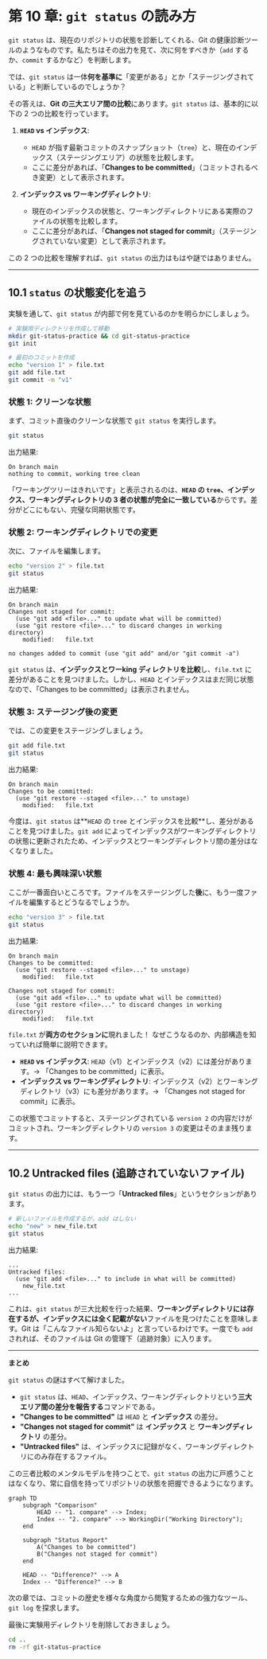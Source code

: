 # 第 10 章: `git status` の読み方

`git status` は、現在のリポジトリの状態を診断してくれる、Git の健康診断ツールのようなものです。私たちはその出力を見て、次に何をすべきか（`add` するか、`commit` するかなど）を判断します。

では、`git status` は一体**何を基準に**「変更がある」とか「ステージングされている」と判断しているのでしょうか？

その答えは、**Git の三大エリア間の比較**にあります。`git status` は、基本的に以下の 2 つの比較を行っています。

1.  **`HEAD` vs インデックス**:
    -   `HEAD` が指す最新コミットのスナップショット（`tree`）と、現在のインデックス（ステージングエリア）の状態を比較します。
    -   ここに差分があれば、「**Changes to be committed**」（コミットされるべき変更）として表示されます。

2.  **インデックス vs ワーキングディレクトリ**:
    -   現在のインデックスの状態と、ワーキングディレクトリにある実際のファイルの状態を比較します。
    -   ここに差分があれば、「**Changes not staged for commit**」（ステージングされていない変更）として表示されます。

この 2 つの比較を理解すれば、`git status` の出力はもはや謎ではありません。

---
## 10.1 `status` の状態変化を追う

実験を通して、`git status` が内部で何を見ているのかを明らかにしましょう。

```bash
# 実験用ディレクトリを作成して移動
mkdir git-status-practice && cd git-status-practice
git init

# 最初のコミットを作成
echo "version 1" > file.txt
git add file.txt
git commit -m "v1"
```

### 状態 1: クリーンな状態

まず、コミット直後のクリーンな状態で `git status` を実行します。
```bash
git status
```
出力結果:
```
On branch main
nothing to commit, working tree clean
```
「ワーキングツリーはきれいです」と表示されるのは、**`HEAD` の `tree`、インデックス、ワーキングディレクトリの 3 者の状態が完全に一致している**からです。差分がどこにもない、完璧な同期状態です。

### 状態 2: ワーキングディレクトリでの変更

次に、ファイルを編集します。
```bash
echo "version 2" > file.txt
git status
```
出力結果:
```
On branch main
Changes not staged for commit:
  (use "git add <file>..." to update what will be committed)
  (use "git restore <file>..." to discard changes in working directory)
	modified:   file.txt

no changes added to commit (use "git add" and/or "git commit -a")
```
`git status` は、**インデックスとワーking ディレクトリを比較**し、`file.txt` に差分があることを見つけました。しかし、`HEAD` とインデックスはまだ同じ状態なので、「Changes to be committed」は表示されません。

### 状態 3: ステージング後の変更

では、この変更をステージングしましょう。
```bash
git add file.txt
git status
```
出力結果:
```
On branch main
Changes to be committed:
  (use "git restore --staged <file>..." to unstage)
	modified:   file.txt
```
今度は、`git status` は**`HEAD` の `tree` とインデックスを比較**し、差分があることを見つけました。`git add` によってインデックスがワーキングディレクトリの状態に更新されたため、インデックスとワーキングディレクトリ間の差分はなくなりました。

### 状態 4: 最も興味深い状態

ここが一番面白いところです。ファイルをステージングした**後**に、もう一度ファイルを編集するとどうなるでしょうか。

```bash
echo "version 3" > file.txt
git status
```
出力結果:
```
On branch main
Changes to be committed:
  (use "git restore --staged <file>..." to unstage)
	modified:   file.txt

Changes not staged for commit:
  (use "git add <file>..." to update what will be committed)
  (use "git restore <file>..." to discard changes in working directory)
	modified:   file.txt
```
`file.txt` が**両方のセクションに**現れました！ なぜこうなるのか、内部構造を知っていれば簡単に説明できます。

-   **`HEAD` vs インデックス**: `HEAD`（v1）とインデックス（v2）には差分があります。→ 「Changes to be committed」に表示。
-   **インデックス vs ワーキングディレクトリ**: インデックス（v2）とワーキングディレクトリ（v3）にも差分があります。→ 「Changes not staged for commit」に表示。

この状態でコミットすると、ステージングされている `version 2` の内容だけがコミットされ、ワーキングディレクトリの `version 3` の変更はそのまま残ります。

---
## 10.2 Untracked files (追跡されていないファイル)

`git status` の出力には、もう一つ「**Untracked files**」というセクションがあります。

```bash
# 新しいファイルを作成するが、add はしない
echo "new" > new_file.txt
git status
```
出力結果:
```
...
Untracked files:
  (use "git add <file>..." to include in what will be committed)
	new_file.txt
...
```
これは、`git status` が三大比較を行った結果、**ワーキングディレクトリには存在するが、インデックスには全く記載がない**ファイルを見つけたことを意味します。Git は「こんなファイル知らないよ」と言っているわけです。一度でも `add` されれば、そのファイルは Git の管理下（追跡対象）に入ります。

---
**まとめ**

`git status` の謎はすべて解けました。

-   `git status` は、`HEAD`、インデックス、ワーキングディレクトリという**三大エリア間の差分を報告する**コマンドである。
-   **"Changes to be committed"** は `HEAD` と **インデックス** の差分。
-   **"Changes not staged for commit"** は **インデックス** と **ワーキングディレクトリ** の差分。
-   **"Untracked files"** は、インデックスに記録がなく、ワーキングディレクトリにのみ存在するファイル。

この三者比較のメンタルモデルを持つことで、`git status` の出力に戸惑うことはなくなり、常に自信を持ってリポジトリの状態を把握できるようになります。

```mermaid
graph TD
    subgraph "Comparison"
        HEAD -- "1. compare" --> Index;
        Index -- "2. compare" --> WorkingDir("Working Directory");
    end
    
    subgraph "Status Report"
        A("Changes to be committed")
        B("Changes not staged for commit")
    end

    HEAD -- "Difference?" --> A
    Index -- "Difference?" --> B
```

次の章では、コミットの歴史を様々な角度から閲覧するための強力なツール、`git log` を探求します。

最後に実験用ディレクトリを削除しておきましょう。
```bash
cd ..
rm -rf git-status-practice
```
